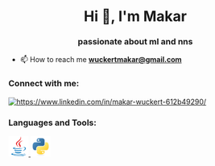 <h1 align="center">Hi 👋, I'm Makar</h1>
<h3 align="center">passionate about ml and nns</h3>

- 📫 How to reach me **wuckertmakar@gmail.com**

<h3 align="left">Connect with me:</h3>
<p align="left">
<a href="www.linkedin.com/in/makar-wuckert-612b49290" target="blank"><img align="center" src="https://raw.githubusercontent.com/rahuldkjain/github-profile-readme-generator/master/src/images/icons/Social/linked-in-alt.svg" alt="https://www.linkedin.com/in/makar-wuckert-612b49290/" height="30" width="40" /></a>
</p>

<h3 align="left">Languages and Tools:</h3>
<p align="left"> <a href="https://www.java.com" target="_blank" rel="noreferrer"> <img src="https://raw.githubusercontent.com/devicons/devicon/master/icons/java/java-original.svg" alt="java" width="40" height="40"/> </a> <a href="https://www.python.org" target="_blank" rel="noreferrer"> <img src="https://raw.githubusercontent.com/devicons/devicon/master/icons/python/python-original.svg" alt="python" width="40" height="40"/> </a> </p>
